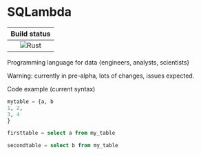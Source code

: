 # SQLambda

|Build status  |
|:-:|
| ![Rust](https://github.com/Dandandan/sqlambda/workflows/Rust/badge.svg?branch=master)  |


Programming language for data {engineers, analysts, scientists}

Warning: currently in pre-alpha, lots of changes, issues expected.

Code example (current syntax)

``` sql
mytable = {a, b
1, 2,
3, 4
}

firsttable = select a from my_table

secondtable = select b from my_table
```
